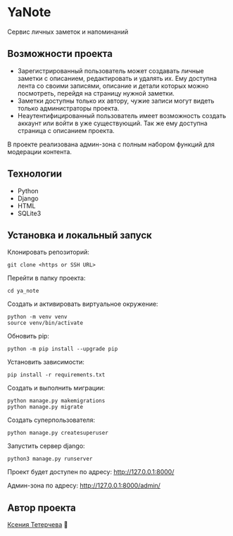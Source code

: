# YaNote

Сервис личных заметок и напоминаний 

## Возможности проекта

- Зарегистрированный пользователь может создавать личные заметки с описанием, редактировать и удалять их. Ему доступна лента со своими записями, описание и детали которых можно посмотреть, перейдя на страницу нужной заметки.
- Заметки доступны только их автору, чужие записи могут видеть только администраторы проекта.
- Неаутентифицированный пользователь имеет возможность создать аккаунт или войти в уже существующий. Так же ему доступна страница с описанием проекта.

В проекте реализована админ-зона с полным набором функций для модерации контента.


## Технологии

- Python
- Django
- HTML
- SQLite3


## Установка и локальный запуск

Клонировать репозиторий:
```
git clone <https or SSH URL>
```

Перейти в папку проекта:
```
cd ya_note
```

Создать и активировать виртуальное окружение:
```
python -m venv venv
source venv/bin/activate
```

Обновить pip:
```
python -m pip install --upgrade pip
```

Установить зависимости:
```
pip install -r requirements.txt
```

Создать и выполнить миграции:
```
python manage.py makemigrations
python manage.py migrate
```

Создать суперпользователя:
```
python manage.py createsuperuser
```

Запустить сервер django:
```
python3 manage.py runserver
```

Проект будет доступен по адресу: http://127.0.0.1:8000/

Админ-зона по адресу: http://127.0.0.1:8000/admin/

  
## Автор проекта
[Ксения Тетерчева](https://github.com/GreenVibesOnly/) 🌿
